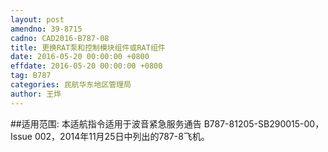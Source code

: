 ```yaml
---
layout: post
amendno: 39-8715
cadno: CAD2016-B787-08
title: 更换RAT泵和控制模块组件或RAT组件
date: 2016-05-20 00:00:00 +0800
effdate: 2016-05-20 00:00:00 +0800
tag: B787
categories: 民航华东地区管理局
author: 王烨
---
```


##适用范围:
本适航指令适用于波音紧急服务通告 B787-81205-SB290015-00， Issue 002，2014年11月25日中列出的787-8飞机。

